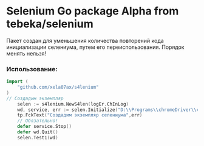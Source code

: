 # Selenium Go package Alpha from tebeka/selenium
Пакет создан для уменьшения количества повторений кода инициализации селениума, путем его переиспользования.
Порядок менять нельзя!
### Использование:
```go
import (
	"github.com/xela07ax/s4lenium"
)
// Создадим экземпляр
	selen := s4lenium.NewS4len(logEr.ChInLog)
	wd, service, err := selen.Initialize("D:\\Programs\\chromeDriver\\chromedriver_83.exe")
	tp.FckText("Создадим экземпляр селениума",err)
	// Обязательно!
	defer service.Stop()
	defer wd.Quit()
    selen.Test1(wd)
```
